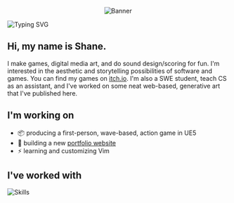 <p align="center"><img src="banner.gif" alt="Banner"/></p>
<picture>
  <source media="(prefers-color-scheme: dark)" srcset="https://readme-typing-svg.demolab.com?font=JetBrains+Mono&weight=200&size=50&duration=4000&pause=1000&color=ffffff&center=true&vCenter=true&width=1024&height=100&lines=RICEDUST;Game+Developer;Digital Media Artist;Sound+Designer;Music+Producer" alt="Typing SVG" />
  <img src="https://readme-typing-svg.demolab.com?font=JetBrains+Mono&weight=200&size=50&duration=4000&pause=1000&color=000000&center=true&vCenter=true&width=1024&height=100&lines=RICEDUST;Game+Developer;Digital Media Artist;Sound+Designer;Music+Producer" alt="Typing SVG" />
</picture>

## Hi, my name is Shane.

I make games, digital media art, and do sound design/scoring for fun. I'm interested in the aesthetic and storytelling possibilities of software and games. You can find my games on [itch.io](https://ricedust.itch.io/). I'm also a SWE student, teach CS as an assistant, and I've worked on some neat web-based, generative art that I've published here.

## I'm working on

* 📦 producing a first-person, wave-based, action game in UE5
* 🌱 building a new [portfolio website](https://ricedust.com/)
* ⚡ learning and customizing Vim

## I've worked with

![Skills](https://skillicons.dev/icons?i=cs,c,cpp,unity,java,ts,js,html,css,tailwind,vite,nodejs,linux,git)
